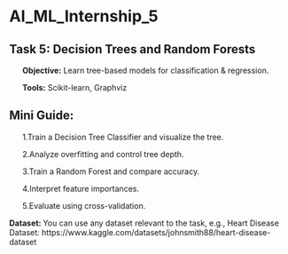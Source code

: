 # AI_ML_Internship_5

<h2><b>Task 5:</b> Decision Trees and Random Forests</h2>
 <ul><b>Objective:</b> Learn tree-based models for classification & regression. </ul>
 <ul><b>Tools:</b>  Scikit-learn, Graphviz</ul>
 
 <h2>Mini Guide:</h2>
 <ol>1.Train a Decision Tree Classifier and visualize the tree.</ol>
 <ol>2.Analyze overfitting and control tree depth.</ol>
 <ol>3.Train a Random Forest and compare accuracy.</ol>
 <ol>4.Interpret feature importances.</ol>
 <ol>5.Evaluate using cross-validation.</ol>
 
 <p><b>Dataset: </b> You can use any dataset relevant to the task, e.g., Heart Disease Dataset:
   https://www.kaggle.com/datasets/johnsmith88/heart-disease-dataset </p>
